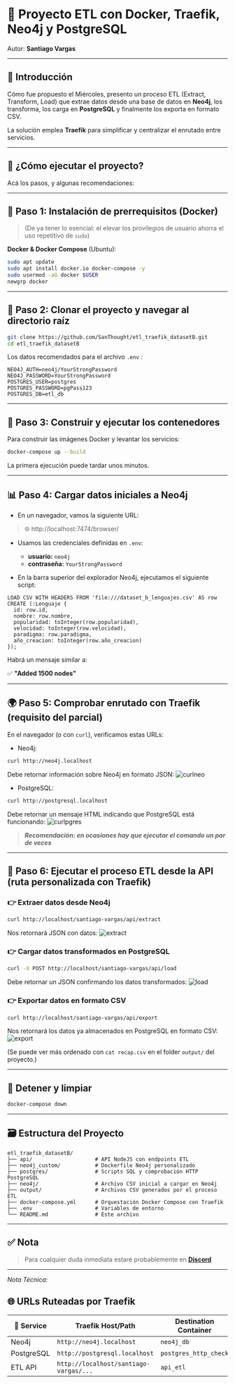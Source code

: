 # 🐋 **Proyecto ETL con Docker, Traefik, Neo4j y PostgreSQL**

Autor: **Santiago Vargas**

---

## 📌 Introducción

Cómo fue propuesto el Miércoles, presento un proceso ETL (Extract, Transform, Load) que extrae datos desde una base de datos en **Neo4j**, los transforma, los carga en **PostgreSQL** y finalmente los exporta en formato CSV.

La solución emplea **Traefik** para simplificar y centralizar el enrutado entre servicios.

---

## 🚀 ¿Cómo ejecutar el proyecto?

Acá los pasos, y algunas recomendaciones:

---

## 🔧 **Paso 1:** Instalación de prerrequisitos (Docker)

> (De ya tener lo esencial: el elevar los provilegios de usuario ahorra el uso repetitivo de `sudo`)

**Docker & Docker Compose** (Ubuntu):

```bash
sudo apt update
sudo apt install docker.io docker-compose -y
sudo usermod -aG docker $USER
newgrp docker
```

---

## 📂 **Paso 2:** Clonar el proyecto y navegar al directorio raíz

```bash
git clone https://github.com/SanThought/etl_traefik_datasetB.git
cd etl_traefik_datasetB
```

Los datos recomendados para el archivo `.env` :

```env
NEO4J_AUTH=neo4j/YourStrongPassword
NEO4J_PASSWORD=YourStrongPassword
POSTGRES_USER=postgres
POSTGRES_PASSWORD=pgPass123
POSTGRES_DB=etl_db
```

---

## 🐳 **Paso 3:** Construir y ejecutar los contenedores

Para construir las imágenes Docker y levantar los servicios:

```bash
docker-compose up --build
```

La primera ejecución puede tardar unos minutos.

---

## 📊 **Paso 4:** Cargar datos iniciales a Neo4j

- En un navegador, vamos la siguiente URL:

> 🌐 http://localhost:7474/browser/

- Usamos las credenciales definidas en `.env`:
  
  - **usuario:** `neo4j`
  - **contraseña:** `YourStrongPassword`
- En la barra superior del explorador Neo4j, ejecutamos el siguiente script:
  

```cypher
LOAD CSV WITH HEADERS FROM 'file:///dataset_b_lenguajes.csv' AS row
CREATE (:Lenguaje {
  id: row.id,
  nombre: row.nombre,
  popularidad: toInteger(row.popularidad),
  velocidad: toInteger(row.velocidad),
  paradigma: row.paradigma,
  año_creacion: toInteger(row.año_creacion)
});
```

Habrá un mensaje similar a:

✅ **"Added 1500 nodes"**

---

## 🌍 **Paso 5:** Comprobar enrutado con Traefik (requisito del parcial)

En el navegador (o con `curl`), verificamos estas URLs:

- Neo4j:

```bash
curl http://neo4j.localhost
```

Debe retornar información sobre Neo4j en formato JSON:
![curlneo](https://github.com/user-attachments/assets/f05e7c9a-0b9b-4436-97c5-27a79db57575)


- PostgreSQL:

```bash
curl http://postgresql.localhost
```

Debe retornar un mensaje HTML indicando que PostgreSQL está funcionando:
![curlpgres](https://github.com/user-attachments/assets/64d8c58e-6c2d-4326-a2e5-388e4dd53491)

> **_Recomendación: en ocasiones hay que ejecutar el comando un par de veces_**

---

## 🔄 **Paso 6:** Ejecutar el proceso ETL desde la API (ruta personalizada con Traefik)

### 👉 **Extraer datos desde Neo4j**

```bash
curl http://localhost/santiago-vargas/api/extract
```

Nos retornará JSON con datos:
![extract](https://github.com/user-attachments/assets/bb008e4f-3ea0-4b46-8305-12a970b7909b)


### 👉 **Cargar datos transformados en PostgreSQL**

```bash
curl -X POST http://localhost/santiago-vargas/api/load
```

Debe retornar un JSON confirmando los datos transformados:
![load](https://github.com/user-attachments/assets/f1137fe7-cf83-4ea0-8eab-ac6a2d6f5128)


### 👉 **Exportar datos en formato CSV**

```bash
curl http://localhost/santiago-vargas/api/export
```

Nos retornará los datos ya almacenados en PostgreSQL en formato CSV:
![export](https://github.com/user-attachments/assets/415f542d-810f-4b05-98c3-c967b831c1f3)


(Se puede ver más ordenado con `cat recap.csv` en el folder `output/` del proyecto.)

---

## 🧹 **Detener y limpiar**

```bash
docker-compose down
```

---

## 🗃️ **Estructura del Proyecto**

```
etl_traefik_datasetB/
├── api/                    # API NodeJS con endpoints ETL
├── neo4j_custom/           # Dockerfile Neo4j personalizado
├── postgres/               # Scripts SQL y comprobación HTTP PostgreSQL
├── neo4j/                  # Archivo CSV inicial a cargar en Neo4j
├── output/                 # Archivos CSV generados por el proceso ETL
├── docker-compose.yml      # Orquestación Docker Compose con Traefik
├── .env                    # Variables de entorno
└── README.md               # Este archivo
```

---

## ✅ **Nota**

> Para cualquier duda inmediata estaré probablemente en **[Discord](https://discordapp.com/users/santhought#4097)**

---

_Nota Técnica:_

## 🌐 URLs Ruteadas por Traefik

| 📌 Service | Traefik Host/Path | Destination Container | Exposed Port |
| --- | --- | --- | --- |
| Neo4j | `http://neo4j.localhost` | `neo4j_db` | 7474 |
| PostgreSQL | `http://postgresql.localhost` | `postgres_http_check` | 80  |
| ETL API | `http://localhost/santiago-vargas/...` | `api_etl` | 3000 |
